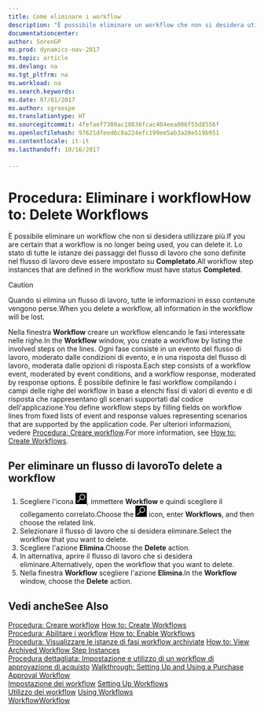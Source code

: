```yaml
---
title: Come eliminare i workflow
description: "È possibile eliminare un workflow che non si desidera utilizzare più. Lo stato di tutte le istanze dei passaggi del workflow che sono definite nel workflow deve essere impostato su **Completato**."
documentationcenter: 
author: SorenGP
ms.prod: dynamics-nav-2017
ms.topic: article
ms.devlang: na
ms.tgt_pltfrm: na
ms.workload: na
ms.search.keywords: 
ms.date: 07/01/2017
ms.author: sgroespe
ms.translationtype: HT
ms.sourcegitcommit: 4fefaef7380ac10836fcac404eea006f55d8556f
ms.openlocfilehash: 97621dfeed6c8a224efc199ee5ab3a28e519b951
ms.contentlocale: it-it
ms.lasthandoff: 10/16/2017

---
```

# <a name="how-to-delete-workflows"></a><span data-ttu-id="6bb34-104">Procedura: Eliminare i workflow</span><span class="sxs-lookup"><span data-stu-id="6bb34-104">How to: Delete Workflows</span></span>
<span data-ttu-id="6bb34-105">È possibile eliminare un workflow che non si desidera utilizzare più.</span><span class="sxs-lookup"><span data-stu-id="6bb34-105">If you are certain that a workflow is no longer being used, you can delete it.</span></span> <span data-ttu-id="6bb34-106">Lo stato di tutte le istanze dei passaggi del flusso di lavoro che sono definite nel flusso di lavoro deve essere impostato su **Completato**.</span><span class="sxs-lookup"><span data-stu-id="6bb34-106">All workflow step instances that are defined in the workflow must have status **Completed**.</span></span>  

> [!CAUTION]  
>  <span data-ttu-id="6bb34-107">Quando si elimina un flusso di lavoro, tutte le informazioni in esso contenute vengono perse.</span><span class="sxs-lookup"><span data-stu-id="6bb34-107">When you delete a workflow, all information in the workflow will be lost.</span></span>  

 <span data-ttu-id="6bb34-108">Nella finestra **Workflow** creare un workflow elencando le fasi interessate nelle righe.</span><span class="sxs-lookup"><span data-stu-id="6bb34-108">In the **Workflow** window, you create a workflow by listing the involved steps on the lines.</span></span> <span data-ttu-id="6bb34-109">Ogni fase consiste in un evento del flusso di lavoro, moderato dalle condizioni di evento, e in una risposta del flusso di lavoro, moderata dalle opzioni di risposta.</span><span class="sxs-lookup"><span data-stu-id="6bb34-109">Each step consists of a workflow event, moderated by event conditions, and a workflow response, moderated by response options.</span></span> <span data-ttu-id="6bb34-110">È possibile definire le fasi workflow compilando i campi delle righe del workflow in base a elenchi fissi di valori di evento e di risposta che rappresentano gli scenari supportati dal codice dell'applicazione.</span><span class="sxs-lookup"><span data-stu-id="6bb34-110">You define workflow steps by filling fields on workflow lines from fixed lists of event and response values representing scenarios that are supported by the application code.</span></span> <span data-ttu-id="6bb34-111">Per ulteriori informazioni, vedere [Procedura: Creare workflow](across-how-to-create-workflows.md).</span><span class="sxs-lookup"><span data-stu-id="6bb34-111">For more information, see [How to: Create Workflows](across-how-to-create-workflows.md).</span></span>  

## <a name="to-delete-a-workflow"></a><span data-ttu-id="6bb34-112">Per eliminare un flusso di lavoro</span><span class="sxs-lookup"><span data-stu-id="6bb34-112">To delete a workflow</span></span>  
1.  <span data-ttu-id="6bb34-113">Scegliere l'icona ![Cerca pagina o report](media/ui-search/search_small.png "icona Cerca pagina o report"), immettere **Workflow** e quindi scegliere il collegamento correlato.</span><span class="sxs-lookup"><span data-stu-id="6bb34-113">Choose the ![Search for Page or Report](media/ui-search/search_small.png "Search for Page or Report icon") icon, enter **Workflows**, and then choose the related link.</span></span>  
2.  <span data-ttu-id="6bb34-114">Selezionare il flusso di lavoro che si desidera eliminare.</span><span class="sxs-lookup"><span data-stu-id="6bb34-114">Select the workflow that you want to delete.</span></span>  
3.  <span data-ttu-id="6bb34-115">Scegliere l'azione **Elimina**.</span><span class="sxs-lookup"><span data-stu-id="6bb34-115">Choose the **Delete** action.</span></span>  
4.  <span data-ttu-id="6bb34-116">In alternativa, aprire il flusso di lavoro che si desidera eliminare.</span><span class="sxs-lookup"><span data-stu-id="6bb34-116">Alternatively, open the workflow that you want to delete.</span></span>  
5.  <span data-ttu-id="6bb34-117">Nella finestra **Workflow** scegliere l'azione **Elimina**.</span><span class="sxs-lookup"><span data-stu-id="6bb34-117">In the **Workflow** window, choose the **Delete** action.</span></span>  

## <a name="see-also"></a><span data-ttu-id="6bb34-118">Vedi anche</span><span class="sxs-lookup"><span data-stu-id="6bb34-118">See Also</span></span>  
 <span data-ttu-id="6bb34-119">[Procedura: Creare workflow](across-how-to-create-workflows.md) </span><span class="sxs-lookup"><span data-stu-id="6bb34-119">[How to: Create Workflows](across-how-to-create-workflows.md) </span></span>  
 <span data-ttu-id="6bb34-120">[Procedura: Abilitare i workflow](across-how-to-enable-workflows.md) </span><span class="sxs-lookup"><span data-stu-id="6bb34-120">[How to: Enable Workflows](across-how-to-enable-workflows.md) </span></span>  
 <span data-ttu-id="6bb34-121">[Procedura: Visualizzare le istanze di fasi workflow archiviate](across-how-to-view-archived-workflow-step-instances.md) </span><span class="sxs-lookup"><span data-stu-id="6bb34-121">[How to: View Archived Workflow Step Instances](across-how-to-view-archived-workflow-step-instances.md) </span></span>  
 <span data-ttu-id="6bb34-122">[Procedura dettagliata: Impostazione e utilizzo di un workflow di approvazione di acquisto](walkthrough-setting-up-and-using-a-purchase-approval-workflow.md) </span><span class="sxs-lookup"><span data-stu-id="6bb34-122">[Walkthrough: Setting Up and Using a Purchase Approval Workflow](walkthrough-setting-up-and-using-a-purchase-approval-workflow.md) </span></span>  
 <span data-ttu-id="6bb34-123">[Impostazione dei workflow](across-set-up-workflows.md) </span><span class="sxs-lookup"><span data-stu-id="6bb34-123">[Setting Up Workflows](across-set-up-workflows.md) </span></span>  
 <span data-ttu-id="6bb34-124">[Utilizzo dei workflow](across-use-workflows.md) </span><span class="sxs-lookup"><span data-stu-id="6bb34-124">[Using Workflows](across-use-workflows.md) </span></span>  
 [<span data-ttu-id="6bb34-125">Workflow</span><span class="sxs-lookup"><span data-stu-id="6bb34-125">Workflow</span></span>](across-workflow.md)   

